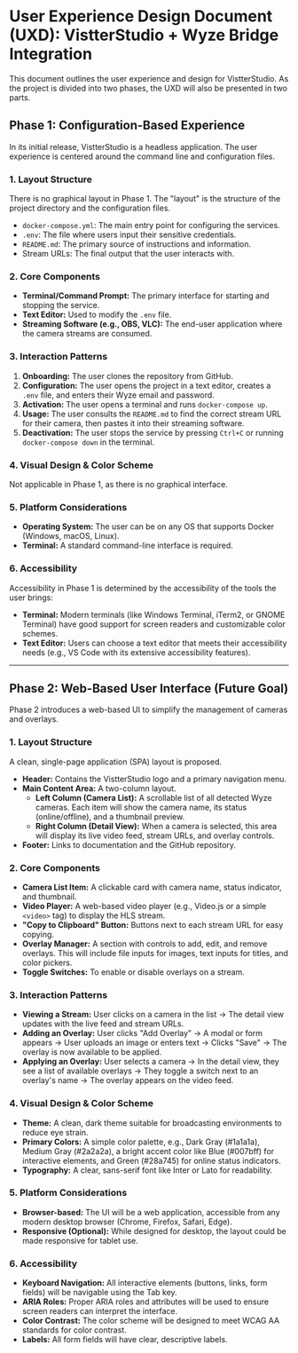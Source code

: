 # User Experience Design Document (UXD): VistterStudio + Wyze Bridge Integration

This document outlines the user experience and design for VistterStudio. As the project is divided into two phases, the UXD will also be presented in two parts.

## Phase 1: Configuration-Based Experience

In its initial release, VistterStudio is a headless application. The user experience is centered around the command line and configuration files.

### 1. Layout Structure

There is no graphical layout in Phase 1. The "layout" is the structure of the project directory and the configuration files.

*   `docker-compose.yml`: The main entry point for configuring the services.
*   `.env`: The file where users input their sensitive credentials.
*   `README.md`: The primary source of instructions and information.
*   Stream URLs: The final output that the user interacts with.

### 2. Core Components

*   **Terminal/Command Prompt:** The primary interface for starting and stopping the service.
*   **Text Editor:** Used to modify the `.env` file.
*   **Streaming Software (e.g., OBS, VLC):** The end-user application where the camera streams are consumed.

### 3. Interaction Patterns

1.  **Onboarding:** The user clones the repository from GitHub.
2.  **Configuration:** The user opens the project in a text editor, creates a `.env` file, and enters their Wyze email and password.
3.  **Activation:** The user opens a terminal and runs `docker-compose up`.
4.  **Usage:** The user consults the `README.md` to find the correct stream URL for their camera, then pastes it into their streaming software.
5.  **Deactivation:** The user stops the service by pressing `Ctrl+C` or running `docker-compose down` in the terminal.

### 4. Visual Design & Color Scheme

Not applicable in Phase 1, as there is no graphical interface.

### 5. Platform Considerations

*   **Operating System:** The user can be on any OS that supports Docker (Windows, macOS, Linux).
*   **Terminal:** A standard command-line interface is required.

### 6. Accessibility

Accessibility in Phase 1 is determined by the accessibility of the tools the user brings:

*   **Terminal:** Modern terminals (like Windows Terminal, iTerm2, or GNOME Terminal) have good support for screen readers and customizable color schemes.
*   **Text Editor:** Users can choose a text editor that meets their accessibility needs (e.g., VS Code with its extensive accessibility features).

---

## Phase 2: Web-Based User Interface (Future Goal)

Phase 2 introduces a web-based UI to simplify the management of cameras and overlays.

### 1. Layout Structure

A clean, single-page application (SPA) layout is proposed.

*   **Header:** Contains the VistterStudio logo and a primary navigation menu.
*   **Main Content Area:** A two-column layout.
    *   **Left Column (Camera List):** A scrollable list of all detected Wyze cameras. Each item will show the camera name, its status (online/offline), and a thumbnail preview.
    *   **Right Column (Detail View):** When a camera is selected, this area will display its live video feed, stream URLs, and overlay controls.
*   **Footer:** Links to documentation and the GitHub repository.

### 2. Core Components

*   **Camera List Item:** A clickable card with camera name, status indicator, and thumbnail.
*   **Video Player:** A web-based video player (e.g., Video.js or a simple `<video>` tag) to display the HLS stream.
*   **"Copy to Clipboard" Button:** Buttons next to each stream URL for easy copying.
*   **Overlay Manager:** A section with controls to add, edit, and remove overlays. This will include file inputs for images, text inputs for titles, and color pickers.
*   **Toggle Switches:** To enable or disable overlays on a stream.

### 3. Interaction Patterns

*   **Viewing a Stream:** User clicks on a camera in the list -> The detail view updates with the live feed and stream URLs.
*   **Adding an Overlay:** User clicks "Add Overlay" -> A modal or form appears -> User uploads an image or enters text -> Clicks "Save" -> The overlay is now available to be applied.
*   **Applying an Overlay:** User selects a camera -> In the detail view, they see a list of available overlays -> They toggle a switch next to an overlay's name -> The overlay appears on the video feed.

### 4. Visual Design & Color Scheme

*   **Theme:** A clean, dark theme suitable for broadcasting environments to reduce eye strain.
*   **Primary Colors:** A simple color palette, e.g., Dark Gray (#1a1a1a), Medium Gray (#2a2a2a), a bright accent color like Blue (#007bff) for interactive elements, and Green (#28a745) for online status indicators.
*   **Typography:** A clear, sans-serif font like Inter or Lato for readability.

### 5. Platform Considerations

*   **Browser-based:** The UI will be a web application, accessible from any modern desktop browser (Chrome, Firefox, Safari, Edge).
*   **Responsive (Optional):** While designed for desktop, the layout could be made responsive for tablet use.

### 6. Accessibility

*   **Keyboard Navigation:** All interactive elements (buttons, links, form fields) will be navigable using the Tab key.
*   **ARIA Roles:** Proper ARIA roles and attributes will be used to ensure screen readers can interpret the interface.
*   **Color Contrast:** The color scheme will be designed to meet WCAG AA standards for color contrast.
*   **Labels:** All form fields will have clear, descriptive labels.
